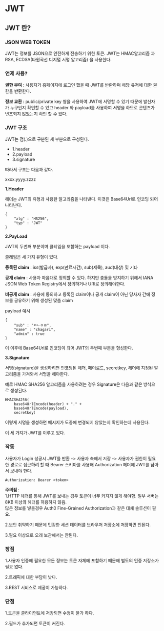 # JWT

## JWT 란?

### JSON WEB TOKEN

JWT는 정보를 JSON으로 안전하게 전송하기 위한 토큰. JWT는 HMAC알고리즘 과 RSA, ECDSA(타원곡선 디지털 서명 알고리즘) 을 사용한다.

### 언제 사용?

**권한 부여** : 사용자가 홈페이지에 로그인 했을 때 JWT를 반환하며 해당 유저에 대한 권한을 반환한다.

**정보 교환** : public/private key 쌍을 사용하여 JWT에 서명할 수 있기 때문에 발신자가 누구인지 확인할 수 있고 header 와 payload를 사용하여 서명을 하므로 콘텐츠가 변조되지 않았는지 확인 할 수 있다.

### JWT 구조

JWT는 점(.)으로 구분된 세 부분으로 구성된다.

* 1.header
* 2.payload
* 3.signature

따라서 구조는 다음과 같다.

xxxx.yyyy.zzzz

**1.Header**

헤더는 JWT의 유형과 사용한 알고리즘을 나타낸다. 이것은 Base64Url로 인코딩 되어 나타난다.

```
{
    "alg" : "HS256",
    "typ" : "JWT"
}
```

**2.PayLoad**

JWT의 두번째 부분이며 클레임을 포함하는 payload 이다.

클레임은 세 가지 유형이 있다.

**등록된 claim** : iss(발급자), exp(만료시간), sub(제목), aud(대상) 및 기타

**공개 claim** : 사용자 마음대로 정의할 수 있다. 하지만 충돌을 방지하기 위해서 IANA JSON Web Token Registry에서 정의하거나 URI로 정의해야한다.

**비공개 claim** : 사용에 동의하고 등록된 claim이나 공개 claim이 아닌 당사자 간에 정보를 공유하기 위해 생성된 맞춤 claim

payload 예시

```
{
    "sub" : "ㅁㄴㅇㄻ",
    "name" : "chagari",
    "admin" : true
}
```

이 이후에 Base64Url로 인코딩이 되어 JWT의 두번째 부분을 형성한다.

**3.Signature**

서명(signature)을 생성하려면 인코딩된 헤더, 페이로드, secretkey, 헤더에 지정된 알고리즘을 가져와서 서명을 해야한다.

예로 HMAC SHA256 알고리즘을 사용하려는 경우 Signature은 다음과 같은 방식으로 생성된다.

```
HMACSHA256(
    base64UrlEncode(header) + "." +
    base64UrlEncode(payload),
    secretkey)
```

이렇게 서명을 생성하면 메시지가 도중에 변경되지 않았는지 확인하는데 사용된다.

이 세 가지가 JWT를 이루고 있다.

### 작동

사용자가 Login 성공시 JWT를 반환 -> 사용자 측에서 저장 -> 사용자가 권한이 필요한 경로로 접근하려 할 때 Bearer 스키마를 사용해 Authorization 헤더에 JWT를 담아서 보내야 한다.

```
Authorization: Bearer <token>
```

**주의점** :\
1.HTTP 헤더를 통해 JWT를 보내는 경우 토큰이 너무 커지지 않게 해야함. 일부 서버는 8KB 이상의 헤더를 허용하지 않음.\
많은 정보를 넣을경우 Auth0 Fine-Grained Authorization과 같은 대체 솔루션이 필요.

2.보안 취약하기 때문에 민감한 세션 데이터를 브라우저 저장소에 저장하면 안된다.

3.필요 이상으로 오래 보관해서는 안된다.

### 장점

1.사용자 인증에 필요한 모든 정보는 토큰 자체에 포함하기 때문에 별도의 인증 저장소가 필요 없다.

2.트래픽에 대한 부담이 낮다.

3.REST 서비스로 제공이 가능하다.

### 단점

1.토큰을 클라이언트에 저장되면 수정이 불가 하다.

2.필드가 추가되면 토큰이 커진다.
